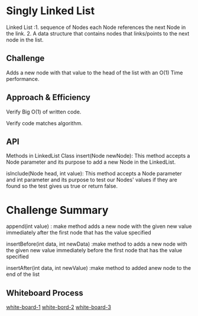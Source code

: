 # Singly Linked List
<!-- Short summary or background information -->
Linked List :1. sequence of Nodes each Node references the next Node in the link.
             2. A data structure that contains nodes that links/points to the next node in the list.
## Challenge
<!-- Description of the challenge -->
Adds a new node with that value to the head of the list with an O(1) Time performance.


## Approach & Efficiency
<!-- What approach did you take? Why? What is the Big O space/time for this approach? -->
Verify Big O(1) of written code.

Verify code matches algorithm.

## API
Methods in LinkedList Class
insert(Node newNode): This method accepts a Node parameter and its purpose to add a new Node in the LinkedList.

isInclude(Node head, int value): This method accepts a Node parameter and int parameter and its purpose to test our Nodes' values if they are found so the test gives us true or return false.             

# Challenge Summary
<!-- Description of the challenge -->
append(int value) : make method adds a new node with the given new value immediately after the first node that has the value specified

insertBefore(int data, int newData) :make method to adds a new node with the given new value immediately before the first node that has the value specified

insertAfter(int data, int newValue) :make method to added anew node to the end of the list

## Whiteboard Process
<!-- Embedded whiteboard image -->
[white-board-1](linked-list/images/1-whiteborad.jpg)
[white-bord-2](linked-list/images/2-whiteboard.jpg)
[white-board-3](linked-list/images/3-whiteborad.jpg)